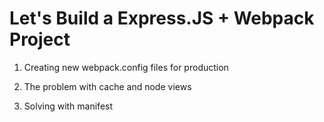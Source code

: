 # Let's Build a Express.JS + Webpack Project

1. Creating new webpack.config files for production

2. The problem with cache and node views

3. Solving with manifest



























